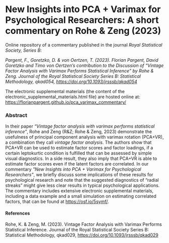 # New Insights into PCA + Varimax for Psychological Researchers: A short commentary on Rohe & Zeng (2023)

Online repository of a commentary published in the journal *Royal Statistical Society, Series B*:

*Pargent, F., Goretzko, D. & von Oertzen, T. (2023). Florian Pargent, David Goretzko and Timo von Oertzen’s contribution to the Discussion of “Vintage Factor Analysis with Varimax Performs Statistical Inference” by Rohe & Zeng. Journal of the Royal Statistical Society Series B: Statistical Methodology, qkad054, https://doi.org/10.1093/jrsssb/qkad054*

The electronic supplemental materials (the content of the electronic_supplemental_materials.html file) are hosted online at:  
https://florianpargent.github.io/pca_varimax_commentary/

### Abstract

In their paper *“Vintage factor analysis with varimax performs statistical inference”*, Rohe and Zeng (R&Z; Rohe & Zeng, 2023) demonstrate the usefulness of principal component analysis with varimax rotation (PCA+VR), a combination they call *vintage factor analysis*.
The authors show that PCA+VR can be used to estimate factor scores and factor loadings, if a certain leptokurtic condition is fulfilled that can be assessed by simple visual diagnostics.
In a side result, they also imply that PCA+VR is able to estimate factor scores even if the latent factors are correlated.
In our commentary *"New Insights into PCA + Varimax for Psychological Researchers"*, we briefly discuss some implications of these results for psychological research and note that the suggested diagnostics of “radial streaks” might give less clear results in typical psychological applications.
The commentary includes extensive electronic supplemental materials, including a data example and a small simulation on estimating correlated factors, that can be found at <https://osf.io/5symf/>.

#### References

Rohe, K. & Zeng, M. (2023). Vintage Factor Analysis with Varimax Performs Statistical Inference. Journal of the Royal Statistical Society Series B: Statistical Methodology, qkad029, https://doi.org/10.1093/jrsssb/qkad029
